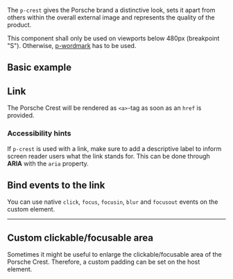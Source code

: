 <ComponentHeading name="Crest"></ComponentHeading>

The `p-crest` gives the Porsche brand a distinctive look, sets it apart from others within the overall external image
and represents the quality of the product.

<Notification heading="Usage hint" state="error">
  This component shall only be used on viewports below 480px (breakpoint "S"). Otherwise, <a href="components/wordmark">p-wordmark</a> has to be used.
</Notification>

<TableOfContents></TableOfContents>

## Basic example

<Playground :markup="basicMarkup"></Playground>

## Link

The Porsche Crest will be rendered as `<a>`-tag as soon as an `href` is provided.

<Playground :markup="linkMarkup"></Playground>

### <A11yIcon></A11yIcon> Accessibility hints

If `p-crest` is used with a link, make sure to add a descriptive label to inform screen reader users what the link
stands for. This can be done through **ARIA** with the `aria` property.

## Bind events to the link

You can use native `click`, `focus`, `focusin`, `blur` and `focusout` events on the custom element.

<Playground :markup="eventsMarkup"></Playground>

---

## Custom clickable/focusable area

Sometimes it might be useful to enlarge the clickable/focusable area of the Porsche Crest. Therefore, a custom padding
can be set on the host element.

<Playground :markup="clickableAreaMarkup"></Playground>

<script lang="ts">
import Vue from 'vue';
import Component from 'vue-class-component';

@Component
export default class Code extends Vue {
  basicMarkup = `<p-crest></p-crest>`;
  linkMarkup = `<p-crest href="https://porsche.com" aria="{ 'aria-label': 'Porsche Homepage' }"></p-crest>`;

  eventsMarkup =
`<p-crest
  href="https://porsche.com"
  onclick="alert('click'); return false;"
  onfocus="console.log('focus')"
  onfocusin="console.log('focusin')"
  onblur="console.log('blur')"
  onfocusout="console.log('focusout')"
></p-crest>`;

  clickableAreaMarkup = `<p-crest href="https://porsche.com" aria="{ 'aria-label': 'Porsche Homepage' }" style="padding: 16px"></p-crest>`;
}
</script>

